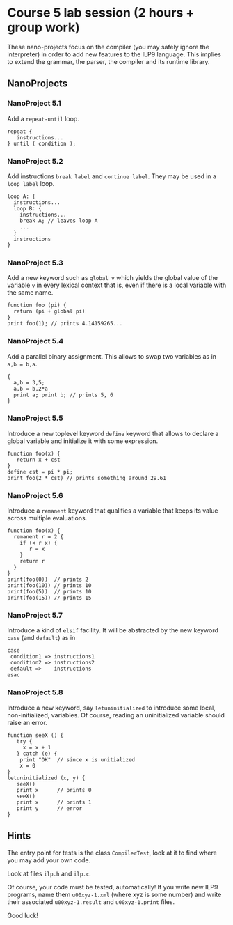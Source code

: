 
Course 5 lab session (2 hours + group work)
===========================================

These nano-projects focus on the compiler (you may safely ignore the
interpreter) in order to add new features to the ILP9 language. This
implies to extend the grammar, the parser, the compiler and its
runtime library.

NanoProjects
------------

### NanoProject 5.1 ###

Add a `repeat-until` loop. 

```ilp
repeat {
   instructions...
} until ( condition );
```

### NanoProject 5.2 ###

Add instructions `break label` and `continue label`. They may be used
in a `loop label` loop.

```ilp
loop A: {
  instructions...
  loop B: {
    instructions...
    break A; // leaves loop A
    ...
  }
  instructions
}
```

### NanoProject 5.3 ###

Add a new keyword such as `global v` which yields the global value of
the variable `v` in every lexical context that is, even if there is a
local variable with the same name. 

```ilp
function foo (pi) {
  return (pi + global pi)
}
print foo(1); // prints 4.14159265...
```

### NanoProject 5.4 ###

Add a parallel binary assignment. This allows to swap two variables as
in `a,b = b,a`.

```ilp
{ 
  a,b = 3,5;
  a,b = b,2*a
  print a; print b; // prints 5, 6
}
```

### NanoProject 5.5 ###

Introduce a new toplevel keyword `define` keyword that allows to
declare a global variable and initialize it with some expression.

```ilp
function foo(x) {
   return x + cst
}
define cst = pi * pi;
print foo(2 * cst) // prints something around 29.61
```

### NanoProject 5.6 ###

Introduce a `remanent` keyword that qualifies a variable that keeps
its value across multiple evaluations.

```ilp
function foo(x) {
  remanent r = 2 {
    if (< r x) {
       r = x
    }
    return r
  }
}
print(foo(0))  // prints 2
print(foo(10)) // prints 10
print(foo(5))  // prints 10
print(foo(15)) // prints 15
```

### NanoProject 5.7 ###

Introduce a kind of `elsif` facility. It will be abstracted by the new
keyword `case` (and `default`) as in

```ilp
case
 condition1 => instructions1
 condition2 => instructions2
 default =>    instructions
esac
```

### NanoProject 5.8 ###

Introduce a new keyword, say `letuninitialized` to introduce some
local, non-initialized, variables. Of course, reading an uninitialized
variable should raise an error.

```ilp
function seeX () {
   try {
     x = x + 1
   } catch (e) {
    print "OK"  // since x is unitialized
    x = 0
}
letuninitialized (x, y) {
   seeX()
   print x      // prints 0
   seeX()
   print x      // prints 1
   print y      // error
}
```

Hints
-----

The entry point for tests is the class `CompilerTest`, look at it
to find where you may add your own code.

Look at files `ilp.h` and `ilp.c`. 

Of course, your code must be tested, automatically! If you write new
ILP9 programs, name them `u00xyz-1.xml` (where xyz is some number) and
write their associated `u00xyz-1.result` and `u00xyz-1.print` files.

Good luck!
